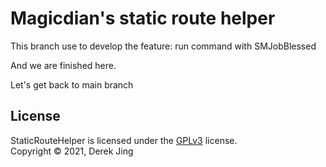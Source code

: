 # Magicdian's static route helper

This branch use to develop the feature: run command with SMJobBlessed

And we are finished here.

Let's get back to main branch

License
-------

StaticRouteHelper is licensed under the [GPLv3](#) license.  
Copyright &copy; 2021, Derek Jing

